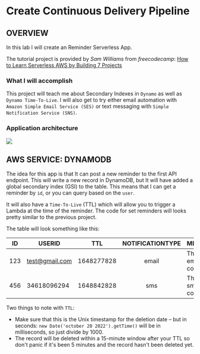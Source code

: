 # Create Continuous Delivery Pipeline

## OVERVIEW

In this lab I will create an Reminder Serverless App.

The tutorial project is provided by *Sam Williams* from *freecodecamp*: [How to Learn Serverless AWS by Building 7 Projects](https://www.freecodecamp.org/news/learn-serverless-aws-by-building-7-projects/)

### What I will accomplish

This project will teach me about Secondary Indexes in `Dynamo` as well as `Dynamo Time-To-Live`. I will also get to try either email automation with `Amazon Simple Email Service (SES)` or text messaging with `Simple Notification Service (SNS)`.

### Application architecture

![](https://www.freecodecamp.org/news/content/images/2022/08/ch4-reminder-app.drawio.png)

## AWS SERVICE: DYNAMODB

The idea for this app is that It can post a new reminder to the first API endpoint. This will write a new record in DynamoDB, but It will have added a global secondary index (GSI) to the table. This means that I can get a reminder by `id`, or you can query based on the `user`.

It will also have a `Time-To-Live` (TTL) which will allow you to trigger a Lambda at the time of the reminder. The code for set reminders will looks pretty similar to the previous project.

The table will look something like this:

| ID | USERID | TTL | NOTIFICATIONTYPE | MESSAGE |
| --- | --- | --- | :---: | --- |
| 123 | test@gmail.com | 1648277828 | email | This is the email content |
| 456 | 34618096294 | 1648842828 | sms | This is the sms content |

Two things to note with `TTL`:

- Make sure that this is the Unix timestamp for the deletion date – but in seconds: 
```new Date('october 20 2022').getTime()``` will be in milliseconds, so just divide by 1000.
- The record will be deleted within a 15-minute window after your TTL so don't panic if it's been 5 minutes and the record hasn't been deleted yet.